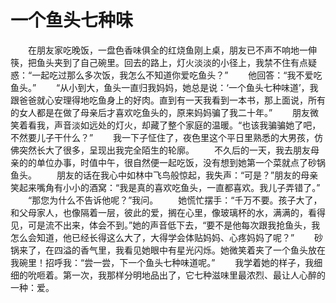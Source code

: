 # 一个鱼头七种味
　　在朋友家吃晚饭，一盘色香味俱全的红烧鱼刚上桌，朋友已不声不响地一伸筷，把鱼头夹到了自己碗里。回去的路上，灯火淡淡的小径上，我禁不住有点疑惑：“一起吃过那么多次饭，我怎么不知道你爱吃鱼头？” 
　　他回答：“我不爱吃鱼头。” 
　　“从小到大，鱼头一直归我妈妈，她总是说：‘一个鱼头七种味道’，我跟爸爸就心安理得地吃鱼身上的好肉。直到有一天我看到一本书，那上面说，所有的女人都是在做了母亲后才喜欢吃鱼头的，原来妈妈骗了我二十年。” 
　　朋友微笑着看我，声音淡如远处的灯火，却藏了整个家庭的温暖。“也该我骗骗她了吧，不然要儿子干什么？” 
　　我一下子怔住了，夜色里这个平日里熟悉的大男孩，仿佛突然长大了很多，呈现出我完全陌生的轮廓。 
　　不久后的一天，我去朋友母亲的的单位办事，时值中午，很自然便一起吃饭，没有想到她第一个菜就点了砂锅鱼头。 
　　朋友的话在我心中如林中飞鸟般惊起，我失声：“可是？”朋友的母亲笑起来嘴角有小小的酒窝：“我是真的喜欢吃鱼头，一直都喜欢。我儿子弄错了。” 
　　“那您为什么不告诉他呢？”我问。 
　　她慌忙摆手：“千万不要。孩子大了，和父母家人，也像隔着一层，彼此的爱，搁在心里，像玻璃杯的水，满满的，看得见，可是流不出来，体会不到。”她的声音低下去，“要不是他每次跟我抢鱼头，我怎么会知道，他已经长得这么大了，大得学会体贴妈妈、心疼妈妈了呢？” 
　　砂锅来了，在四溢的香气里，我看见她眼中有星光闪烁。她微笑着夹了一个鱼头放在我碗里！招呼我：“尝一尝，下一个鱼头七种味道呢。” 
　　我学着她的样子，我细细的吮咂着。第一次，我那样分明地品出了，它七种滋味里最浓烈、最让人心醉的一种：爱。
 